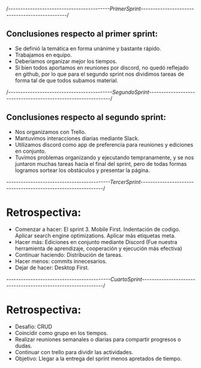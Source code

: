 /*------------------------------------------PrimerSprint-----------------------------------------------*/

## Conclusiones respecto al primer sprint:
* Se definió la temática en forma unánime y bastante rápido.
* Trabajamos en equipo. 
* Deberíamos organizar mejor los tiempos.
* Si bien todos aportamos en reuniones por discord, no quedó reflejado en github, por lo que para el segundo sprint nos dividimos tareas de forma tal de que todos subamos material.

/*-------------------------------------------SegundoSprint--------------------------------------------------------------*/

## Conclusiones respecto al segundo sprint:
* Nos organizamos con Trello.
* Mantuvimos interacciones diarias mediante Slack.
* Utilizamos discord como app de preferencia para reuniones y ediciones en conjunto.
* Tuvimos problemas organizando y ejecutando tempranamente, y se nos juntaron muchas tareas hacia el final del sprint, pero de todas formas logramos sortear los obstáculos y presentar la página.

*-------------------------------------------TercerSprint--------------------------------------------------------------*/

# Retrospectiva:

* Comenzar a hacer: El sprint 3. Mobile First. Indentación de codigo. Aplicar search engine optimizations. Aplicar más etiquetas meta.
* Hacer más: Ediciones en conjunto mediante Discord (Fue nuestra herramienta de aprendizaje, cooperación y ejecución más efectiva)
* Continuar haciendo: Distribución de tareas.
* Hacer menos: commits innecesarios.
* Dejar de hacer: Desktop First.

*-------------------------------------------CuartoSprint--------------------------------------------------------------*/
# Retrospectiva:

* Desafío: CRUD
* Coincidir como grupo en los tiempos.
* Realizar reuniones semanales o diarias para compartir progresos o dudas.
* Continuar con trello para dividir las actividades.
* Objetivo: Llegar a la entrega del sprint menos apretados de tiempo.
